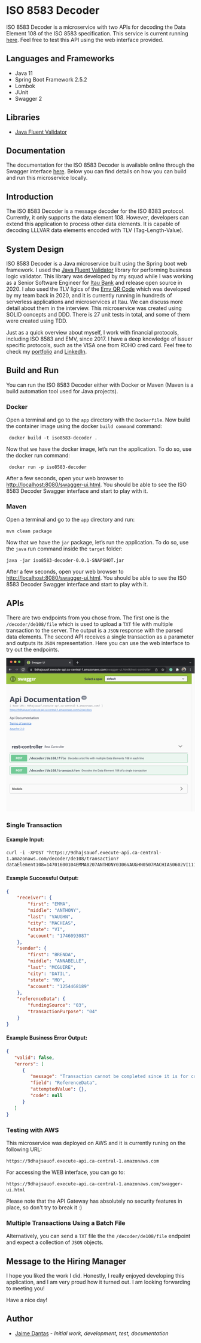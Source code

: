# ISO 8583 Decoder
ISO 8583 Decoder is a microservice with two APIs for decoding the Data Element 108 of the ISO 8583 specification. This service is current 
running [here](https://9dhajsauof.execute-api.ca-central-1.amazonaws.com/swagger-ui.html). Feel free to test this API using the web interface 
provided.

## Languages and Frameworks
- Java 11
- Spring Boot Framework 2.5.2
- Lombok
- JUnit
- Swagger 2

## Libraries
- [Java Fluent Validator](https://github.com/mvallim/java-fluent-validator)

## Documentation
The documentation for the ISO 8583 Decoder is available online through the Swagger interface 
[here](https://9dhajsauof.execute-api.ca-central-1.amazonaws.com/swagger-ui.html). Below you can find details on how you can build and run this 
microservice locally.

## Introduction
The ISO 8583 Decoder is a message decoder for the ISO 8383 protocol. Currently, it only supports the data element 108. However, 
developers can extend this application to process other data elements. It is capable of decoding LLLVAR data elements encoded with TLV (Tag-Length-Value).  

## System Design
ISO 8583 Decoder is a Java microservice built using the Spring boot web framework. I used the [Java Fluent Validator](https://github.com/mvallim/java-fluent-validator)
library for performing business logic validator. This library was developed by my squad while I was working as a Senior 
Software Engineer for [Itau Bank](https://en.wikipedia.org/wiki/Ita%C3%BA_Unibanco) and release open source in 2020. I also used the TLV ligics 
of the [Emv QR Code](https://github.com/mvallim/emv-qrcode) which was developed by my team back in 2020, and it is currently running in hundreds of 
serverless applications and microservices at Itau. We can discuss more detail about them in the interview. This microservice was created using
SOLID concepts and DDD. There is 27 unit tests in total, and some of them were created using TDD.

Just as a quick overview about myself, I work with financial protocols, including ISO 8583 and EMV, since 2017. I have a deep
knowledge of issuer specific protocols, such as the VISA one from ROHO cred card. Feel free to check my [portfolio](https://jaimedantas.com/portfolio.html) and [LinkedIn](https://www.linkedin.com/in/jaimedantas/).

## Build and Run
You can run the ISO 8583 Decoder either with Docker or Maven (Maven is a build automation tool used for Java projects).

### Docker
Open a terminal and go to the `app` directory with the `Dockerfile`. Now build the container image using the docker `build command` command:
````shell
 docker build -t iso8583-decoder .
````
Now that we have the docker image, let’s run the application. To do so, use the docker run command:
````shell
 docker run -p iso8583-decoder 
````
After a few seconds, open your web browser to [http://localhost:8080/swagger-ui.html](http://localhost:8080/swagger-ui.html). 
You should be able to see the ISO 8583 Decoder Swagger interface and start to play with it.

### Maven
Open a terminal and go to the `app` directory and run:
````shell
mvn clean package
````
Now that we have the `jar` package, let’s run the application. To do so, use the `java` run command inside the `target` folder:
````shell
java -jar iso8583-decoder-0.0.1-SNAPSHOT.jar
````
After a few seconds, open your web browser to [http://localhost:8080/swagger-ui.html](http://localhost:8080/swagger-ui.html).
You should  be able to see the ISO 8583 Decoder Swagger interface and start to play with it.

## APIs
There are two endpoints from you chose from. The first one is the `/decoder/de108/file` which is used to upload a `TXT` file with multiple transaction
to the server. The output is a `JSON` response with the parsed data elements. The second API receives a single transaction as a 
parameter and outputs its `JSON` representation. Here you can use the web interface to try out the endpoints. 

![](doc/web.png)

### Single Transaction
#### Example Input: 
```shell
curl -i -XPOST "https://9dhajsauof.execute-api.ca-central-1.amazonaws.com/decoder/de108/transaction?dataElement108=14701600104EMMA0207ANTHONY0306VAUGHN0507MACHIAS0602VI1110174609308702630106BRENDA0209ANNABELLE0307MCGUIRE0505DATIL0602MO111012544681890312030203050204"
```
#### Example Successful Output:
```json
{
    "receiver": {
        "first": "EMMA",
        "middle": "ANTHONY",
        "last": "VAUGHN",
        "city": "MACHIAS",
        "state": "VI",
        "account": "1746093087"
    },
    "sender": {
        "first": "BRENDA",
        "middle": "ANNABELLE",
        "last": "MCGUIRE",
        "city": "DATIL",
        "state": "MO",
        "account": "1254468189"
    },
    "referenceData": {
        "fundingSource": "03",
        "transactionPurpose": "04"
    }
}
```
#### Example Business Error Output:
```json
{
   "valid": false,
   "errors": [
      {
         "message": "Transaction cannot be completed since it is for crypto purpose",
         "field": "ReferenceData",
         "attemptedValue": {},
         "code": null
      }
   ]
}
```

### Testing with AWS
This microservice was deployed on AWS and it is currently runing on the following URL:
```shell
https://9dhajsauof.execute-api.ca-central-1.amazonaws.com
```
For accessing the WEB interface, you can go to:
```shell
https://9dhajsauof.execute-api.ca-central-1.amazonaws.com/swagger-ui.html
```
Please note that the API Gateway has absolutely no security features in place, so don't try to break it :)

### Multiple Transactions Using a Batch File
Alternatively, you can send a `TXT` file the the `/decoder/de108/file` endpoint and expect a collection of `JSON` objects.

## Message to the Hiring Manager
I hope you liked the work I did. Honestly, I really enjoyed developing this application, and I am very proud how it turned out. 
I am looking forwarding to meeting you! 

Have a nice day! 

## Author
* [Jaime Dantas](https://jaimedantas.com/) -  _Initial work, development, test, documentation_
